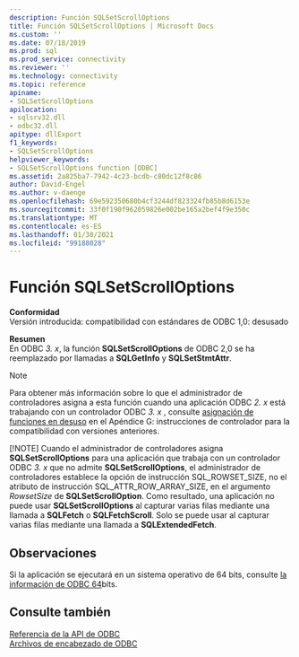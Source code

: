 ```yaml
---
description: Función SQLSetScrollOptions
title: Función SQLSetScrollOptions | Microsoft Docs
ms.custom: ''
ms.date: 07/18/2019
ms.prod: sql
ms.prod_service: connectivity
ms.reviewer: ''
ms.technology: connectivity
ms.topic: reference
apiname:
- SQLSetScrollOptions
apilocation:
- sqlsrv32.dll
- odbc32.dll
apitype: dllExport
f1_keywords:
- SQLSetScrollOptions
helpviewer_keywords:
- SQLSetScrollOptions function [ODBC]
ms.assetid: 2a825ba7-7942-4c23-bcdb-c80dc12f8c86
author: David-Engel
ms.author: v-daenge
ms.openlocfilehash: 69e592350680b4cf3244df823324fb85b8d6153e
ms.sourcegitcommit: 33f0f190f962059826e002be165a2bef4f9e350c
ms.translationtype: MT
ms.contentlocale: es-ES
ms.lasthandoff: 01/30/2021
ms.locfileid: "99188028"
---
```

# <a name="sqlsetscrolloptions-function"></a>Función SQLSetScrollOptions
**Conformidad**  
 Versión introducida: compatibilidad con estándares de ODBC 1,0: desusado  
  
 **Resumen**  
 En ODBC *3. x*, la función **SQLSetScrollOptions** de ODBC 2,0 se ha reemplazado por llamadas a **SQLGetInfo** y **SQLSetStmtAttr**.  
  
> [!NOTE]
>  Para obtener más información sobre lo que el administrador de controladores asigna a esta función cuando una aplicación ODBC *2. x* está trabajando con un controlador ODBC *3. x* , consulte [asignación de funciones en desuso](../../../odbc/reference/appendixes/mapping-deprecated-functions.md) en el Apéndice G: instrucciones de controlador para la compatibilidad con versiones anteriores.  
> 
> [!NOTE]
>  Cuando el administrador de controladores asigna **SQLSetScrollOptions** para una aplicación que trabaja con un controlador ODBC *3. x* que no admite **SQLSetScrollOptions**, el administrador de controladores establece la opción de instrucción SQL_ROWSET_SIZE, no el atributo de instrucción SQL_ATTR_ROW_ARRAY_SIZE, en el argumento *RowsetSize* de **SQLSetScrollOption**. Como resultado, una aplicación no puede usar **SQLSetScrollOptions** al capturar varias filas mediante una llamada a **SQLFetch** o **SQLFetchScroll**. Solo se puede usar al capturar varias filas mediante una llamada a **SQLExtendedFetch**.  
  
## <a name="remarks"></a>Observaciones  
 Si la aplicación se ejecutará en un sistema operativo de 64 bits, consulte [la información de ODBC 64](../../../odbc/reference/odbc-64-bit-information.md)bits.  
  
## <a name="see-also"></a>Consulte también  
 [Referencia de la API de ODBC](../../../odbc/reference/syntax/odbc-api-reference.md)   
 [Archivos de encabezado de ODBC](../../../odbc/reference/install/odbc-header-files.md)

